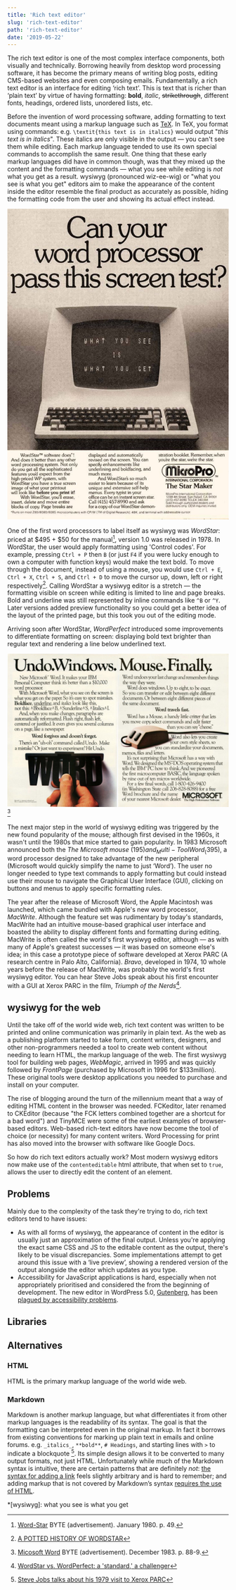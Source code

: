 ```yaml
---
title: 'Rich text editor'
slug: 'rich-text-editor'
path: 'rich-text-editor'
date: '2019-05-22'
---
```


The rich text editor is one of the most complex interface components, both visually and technically. Borrowing heavily from desktop word processing software, it has become the primary means of writing blog posts, editing CMS-based websites and even composing emails. Fundamentally, a rich text editor is an interface for editing ‘rich text’. This is text that is richer than ‘plain text’ by virtue of having formatting: **bold**, _italic_, ~~strikethrough~~, different fonts, headings, ordered lists, unordered lists, etc.

Before the invention of word processing software, adding formatting to text documents meant using a markup language such as [TeX](https://en.wikipedia.org/wiki/TeX). In TeX, you format using commands: e.g. `\textit{this text is in italics}` would output "_this text is in italics_". These italics are only visible in the output — you can't see them while editing. Each markup language tended to use its own special commands to accomplish the same result. One thing that these early markup languages did have in common though, was that they mixed up the content and the formatting commands — what you see while editing is _not_ what you get as a result. wysiwyg (pronounced wiz-ee-wig) or "what you see is what you get" editors aim to make the appearance of the content inside the editor resemble the final product as accurately as possible, hiding the formatting code from the user and showing its actual effect instead.

![Magazine advertisement for WordStar.](./images/WordStar_ad.jpg 'This ad for WordStar makes a big deal of its ‘what you see is what you get’ features')

One of the first word processors to label itself as wysiwyg was _WordStar_: priced at $495 + $50 for the manual[^1], version 1.0 was released in 1978. In WordStar, the user would apply formatting using 'Control codes'. For example, pressing `Ctrl + P` then `B` (or just `F4` if you were lucky enough to own a computer with function keys) would make the text bold. To move through the document, instead of using a mouse, you would use `Ctrl + E`, `Ctrl + X`, `Ctrl + S`, and `Ctrl + D` to move the cursor up, down, left or right respectively[^2]. Calling WordStar a wysiwyg editor is a stretch — the formatting visible on screen while editing is limited to line and page breaks. Bold and underline was still represented by inline commands like `^B` or `^Y`. Later versions added preview functionality so you could get a better idea of the layout of the printed page, but this took you out of the editing mode.

Arriving soon after WordStar, _WordPerfect_ introduced some improvements to differentiate formatting on screen: displaying bold text brighter than regular text and rendering a line below underlined text.

![Magazine advertisement for Microsoft Word.](./images/Microsoft_Word_ad.jpg 'In a not-so-subtle dig at WordStar, this ad for Microsoft Word explains how it improves on existing wysiwyg editors by showing formatting like bold, italic and underline on-screen')[^3]

The next major step in the world of wysiwyg editing was triggered by the new found popularity of the mouse; although first devised in the 1960s, it wasn't until the 1980s that mice started to gain popularity. In 1983 Microsoft announced both the _The Microsoft mouse_ ($195) and _Multi-Tool Word_ ($395), a word processor designed to take advantage of the new peripheral (Microsoft would quickly simplify the name to just ‘Word’). The user no longer needed to type text commands to apply formatting but could instead use their mouse to navigate the Graphical User Interface (GUI), clicking on buttons and menus to apply specific formatting rules.

The year after the release of Microsoft Word, the Apple Macintosh was launched, which came bundled with Apple's new word processor, _MacWrite_. Although the feature set was rudimentary by today's standards, MacWrite had an intuitive mouse-based graphical user interface and boasted the ability to display different fonts and formatting during editing. MacWrite is often called the world's first wysiwyg editor, although — as with many of Apple's greatest successes — it was based on someone else's idea; in this case a prototype piece of software developed at Xerox PARC (A research centre in Palo Alto, California). _Bravo_, developed in 1974, 10 whole years before the release of MacWrite, was probably the world's first wysiwyg editor. You can hear Steve Jobs speak about his first encounter with a GUI at Xerox PARC in the film, _Triumph of the Nerds_[^5].

## wysiwyg for the web

Until the take off of the world wide web, rich text content was written to be printed and online communication was primarily in plain text. As the web as a publishing platform started to take form, content writers, designers, and other non-programmers needed a tool to create web content without needing to learn HTML, the markup language of the web. The first wysiwyg tool for building web pages, _WebMagic_, arrived in 1995 and was quickly followed by _FrontPage_ (purchased by Microsoft in 1996 for \$133million). These original tools were desktop applications you needed to purchase and install on your computer.

The rise of blogging around the turn of the millennium meant that a way of editing HTML content in the browser was needed. FCKeditor, later renamed to CKEditor (because "the FCK letters combined together are a shortcut for a bad word") and TinyMCE were some of the earliest examples of browser-based editors. Web-based rich-text editors have now become the tool of choice (or necessity) for many content writers. Word Processing for print has also moved into the browser with software like Google Docs.

So how do rich text editors actually work? Most modern wysiwyg editors now make use of the `contenteditable` html attribute, that when set to `true`, allows the user to directly edit the content of an element.

## Problems

Mainly due to the complexity of the task they're trying to do, rich text editors tend to have issues:

- As with all forms of wysiwyg, the appearance of content in the editor is usually just an approximation of the final output. Unless you're applying the exact same CSS and JS to the editable content as the output, there's likely to be visual discrepancies. Some implementations attempt to get around this issue with a ‘live preview’, showing a rendered version of the output alongside the editor which updates as you type.
- Accessibility for JavaScript applications is hard, especially when not appropriately prioritised and considered the from the beginning of development. The new editor in WordPress 5.0, [Gutenberg](https://wordpress.org/gutenberg/), has been [plagued by accessibility problems](https://wptavern.com/wpcampus-gutenberg-accessibility-audit-finds-significant-and-pervasive-accessibility-problems).

## Libraries

## Alternatives

### HTML

HTML is the primary markup language of the world wide web.

### Markdown

Markdown is another markup language, but what differentiates it from other markup languages is the readability of its syntax. The goal is that the formatting can be interpreted even in the original markup. In fact it borrows from existing conventions for marking up plain text in emails and online forums. e.g. `_italics_`, `**bold**`, `# Headings`, and starting lines with `>` to indicate a blockquote [^6]. Its simple design allows it to be converted to many output formats, not just HTML. Unfortunately while much of the Markdown syntax is intuitive, there are certain patterns that are definitely _not_: [the syntax for adding a link](https://daringfireball.net/projects/markdown/syntax#link) feels slightly arbitrary and is hard to remember; and adding markup that is not covered by Markdown’s syntax [requires the use of HTML](https://daringfireball.net/projects/markdown/syntax#html).

[^1]: [Word-Star](https://archive.org/stream/byte-magazine-1980-01#page/n49/mode/2up) BYTE (advertisement). January 1980. p. 49.
[^2]: [A POTTED HISTORY OF WORDSTAR](https://web.archive.org/web/20130706022357/http://www.wordstar.org/index.php/wordstar-history)
[^2]: [WordStar: A writer’s word processor](https://arstechnica.com/information-technology/2017/03/wordstar-a-writers-word-processor/) _Robert J. Sawyer_
[^3]: [Micosoft Word](https://archive.org/stream/byte-magazine-1983-12/1983_12_BYTE_08-12_Easy_Software#page/n89/mode/2up) BYTE (advertisement). December 1983. p. 88-9.
[^4]: [Mouse and new WP program join Microsoft product lineup](https://books.google.co.uk/books?id=4S8EAAAAMBAJ&pg=PA10&redir_esc=y#v=onepage&q&f=false). 1983
[^5]: [WordStar vs. WordPerfect: a 'standard,' a challenger](https://www.csmonitor.com/1984/1107/110722.html)
[^6]: [Steve Jobs talks about his 1979 visit to Xerox PARC](https://player.vimeo.com/video/181839941)
[^7]: [Rebranding](https://web.archive.org/web/20081231055546/http://docs.fckeditor.net/FCKeditor_3.x/Design_and_Architecture/Rebranding) FCK Editor docs
[^7]: [Your WYSIWYG Editor sucks](https://rachelandrew.co.uk/archives/2011/07/27/your-wysiwyg-editor-sucks/)
[^7]: [Markdown: Syntax](https://daringfireball.net/projects/markdown/syntax)

<!-- prettier-ignore -->
*[wysiwyg]: what you see is what you get

